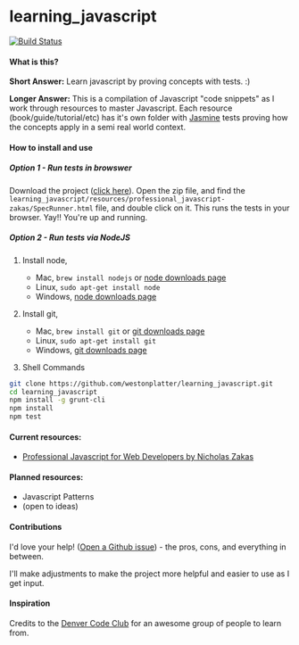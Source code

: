 learning_javascript
===================

[![Build Status](https://travis-ci.org/denvercodeclub/learning_javascript.png?branch=master)](https://travis-ci.org/denvercodeclub/learning_javascript)

#### What is this?

__Short Answer:__  Learn javascript by proving concepts with tests. :)

__Longer Answer:__ This is a compilation of Javascript "code snippets" as I work through resources to master Javascript. Each resource (book/guide/tutorial/etc) has it's own folder with [Jasmine](http://pivotal.github.io/jasmine/) tests proving how the concepts apply in a semi real world context.

#### How to install and use

##### Option 1 - Run tests in browswer
Download the project ([click here](https://github.com/denvercodeclub/learning_javascript/archive/master.zip)). Open the zip file, and find the  `learning_javascript/resources/professional_javascript-zakas/SpecRunner.html`  file, and double click on it. This runs the tests in your browser. Yay!! You're up and running.  



##### Option 2 - Run tests via NodeJS

1. Install node,  
    - Mac, `brew install nodejs` or [node downloads page](http://nodejs.org/download/)  
    - Linux, `sudo apt-get install node`  
    - Windows, [node downloads page](http://nodejs.org/download/)  

2. Install git,  
    - Mac, `brew install git` or [git downloads page](http://git-scm.com/downloads)  
    - Linux, `sudo apt-get install git`  
    - Windows, [git downloads page](http://git-scm.com/downloads)  

3. Shell Commands

```sh
git clone https://github.com/westonplatter/learning_javascript.git
cd learning_javascript
npm install -g grunt-cli
npm install
npm test
```

#### Current resources:  
- [Professional Javascript for Web Developers by Nicholas Zakas](https://github.com/westonplatter/learning_javascript/tree/master/professional_javascript-zakas)

#### Planned resources:  
- Javascript Patterns
- (open to ideas)

#### Contributions

I'd love your help! ([Open a Github issue](https://github.com/westonplatter/learning_javascript/issues/new)) - the pros, cons, and everything in between. 

I'll make adjustments to make the project more helpful and easier to use as I get input.

#### Inspiration
Credits to the [Denver Code Club](http://www.meetup.com/Denver-Code-Club/) for an awesome group of people to learn from.
